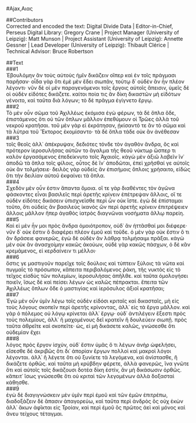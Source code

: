 #Ajax,Αιας  

##Contributors  
Corrected and encoded the text: Digital Divide Data | Editor-in-Chief, Perseus Digital Library: Gregory Crane | Project Manager (University of Leipzig): Matt Munson | Project Assistant (University of Leipzig): Annette Gessner | Lead Developer (University of Leipzig): Thibault Clérice | Technical Advisor: Bruce Robertson  

##Text  
###1  
Ἐβουλόμην ἂν τοὺς αὐτοὺς ἡμῖν δικάζειν οἵπερ καὶ ἐν τοῖς πράγμασι παρῆσαν· οἶδα γὰρ ὅτι ἐμὲ μὲν ἔδει σιωπᾶν, τούτῳ δ᾿ οὐδὲν ἂν ἦν πλέον λέγοντι· νῦν δὲ οἱ μὲν παραγενόμενοι τοῖς ἔργοις αὐτοῖς ἄπεισιν, ὑμεῖς δὲ οἱ οὐδὲν εἰδότες δικάζετε. καίτοι ποία τις ἂν δίκη δικαστῶν μὴ εἰδότων γένοιτο, καὶ ταῦτα διὰ λόγων; τὸ δὲ πρᾶγμα ἐγίγνετο ἔργῳ.  
###2  
Τὸ μὲν οὖν σῶμα τοῦ Ἀχιλλέως ἐκόμισα ἐγὼ φέρων, τὰ δὲ ὅπλα ὅδε, ἐπιστάμενος ὅτι οὐ τῶν ὅπλων μᾶλλον ἐπεθύμουν οἱ Τρῶες ἀλλὰ τοῦ νεκροῦ κρατῆσαι. τοῦ μὲν γὰρ εἰ ἐκράτησαν, ᾐκίσαντό τε ἂν τὸ σῶμα καὶ τὰ λύτρα τοῦ Ἕκτορος ἐκομίσαντο· τὰ δὲ ὅπλα τάδε οὐκ ἂν ἀνέθεσαν  
###3  
τοῖς θεοῖς ἀλλ᾿ ἀπέκρυψαν, δεδιότες τόνδε τὸν ἀγαθὸν ἄνδρα, ὃς καὶ πρότερον ἱεροσυλήσας αὐτῶν το ἄγαλμα τῆς θεοῦ νύκτωρ ὥσπερ τι καλὸν ἐργασάμενος ἐπεδείκνυτο τοῖς Ἀχαιοῖς. κἀγὼ μὲν ἀξιῶ λαβεῖν ἵν᾿ ἀποδῶ τὰ ὅπλα τοῖς φίλοις, οὗτος δὲ ἵν᾿ ἀποδῶται, ἐπεὶ χρῆσθαί γε αὐτοῖς οὐκ ἂν τολμήσειε· δειλὸς γὰρ οὐδεὶς ἂν ἐπισήμοις ὅπλοις χρήσαιτο, εἰδὼς ὅτι τὴν δειλίαν αὐτοῦ ἐκφαίνει τὰ ὅπλα.  
###4  
Σχεδὸν μὲν οὖν ἐστιν ἅπαντα ὅμοια. οἵ τε γὰρ διαθέντες τὸν ἀγῶνα φάσκοντες εἶναι βασιλεῖς περὶ ἀρετῆς κρίνειν ἐπέτρεψαν ἄλλοις, οἵ τε οὐδὲν εἰδότες δικάσειν ὑπισχνεῖσθε περὶ ὧν οὐκ ἴστε. ἐγὼ δὲ ἐπίσταμαι τοῦτο, ὅτι οὐδεὶς ἂν βασιλεὺς ἱκανὸς ὢν περὶ ἀρετῆς κρίνειν ἐπιτρέψειεν ἄλλοις μᾶλλον ἤπερ ἀγαθὸς ἰατρὸς διαγνῶναι νοσήματα ἄλλῳ παρείη.  
###5  
Καὶ εἰ μὲν ἦν μοι πρὸς ἄνδρα ὁμοιότροπον, οὐδ᾿ ἂν ἡττᾶσθαί μοι διέφερε· νῦν δ᾿ οὐκ ἔστιν ὃ διαφέρει πλέον ἐμοῦ καὶ τοῦδε. ὁ μὲν γὰρ οὐκ ἔστιν ὅ τι ἂν δράσειε φανερῶς, ἐγὼ δὲ οὐδὲν ἂν λάθρᾳ τολμήσαιμι πρᾶξαι. κἀγὼ μὲν οὐκ ἂν ἀνασχοίμην κακῶς ἀκούων, οὐδὲ γὰρ κακῶς πάσχων, ὁ δὲ κἂν κρεμάμενος, εἰ κερδαίνειν τι μέλλοι·  
###6  
ὅστις γε μαστιγοῦν παρεῖχε τοῖς δούλοις καὶ τύπτειν ξύλοις τὰ νῶτα καὶ πυγμαῖς τὸ πρόσωπον, κἄπειτα περιβαλόμενος ῥάκη, τῆς νυκτὸς εἰς τὸ τεῖχος εἰσδὺς τῶν πολεμίων, ἱεροσυλήσας ἀπῆλθε. καὶ ταῦτα ὁμολογήσει ποιεῖν, ἴσως δὲ καὶ πείσει λέγων ὡς καλῶς πέπρακται. ἔπειτα τῶν Ἀχιλλέως ὅπλων ὅδε ὁ μαστιγίας καὶ ἱερόσυλος ἀξιοῖ κρατῆσαι;  
###7  
Ἐγὼ μὲν οὖν ὑμῖν λέγω τοῖς οὐδὲν εἰδόσι κριταῖς καὶ δικασταῖς, μὴ εἰς τοὺς λόγους σκοπεῖν περὶ ἀρετῆς κρίνοντας, ἀλλ᾿ εἰς τὰ ἔργα μᾶλλον. καὶ γὰρ ὁ πόλεμος οὐ λόγῳ κρίνεται ἀλλ᾿ ἔργῳ· οὐδ᾿ ἀντιλέγειν ἔξεστι πρὸς τοὺς πολεμίους, ἀλλ᾿ ἢ μαχομένους δεῖ κρατεῖν ἢ δουλεύειν σιωπῇ. πρὸς ταῦτα ἀθρεῖτε καὶ σκοπεῖτε· ὡς, εἰ μὴ δικάσετε καλῶς, γνώσεσθε ὅτι οὐδεμίαν ἔχει  
###8  
λόγος πρὸς ἔργον ἰσχύν, οὐδ᾿ ἔστιν ὑμᾶς ὅ τι λέγων ἁνὴρ ὠφελήσει, εἴσεσθε δὲ ἀκριβῶς ὅτι δι᾿ ἀπορίαν ἔργων πολλοὶ καὶ μακροὶ λόγοι λέγονται. ἀλλ᾿ ἢ λέγετε ὅτι οὐ ξυνίετε τὰ λεγόμενα, καὶ ἀνίστασθε, ἢ δικάζετε ὀρθῶς. καὶ ταῦτα μὴ κρύβδην φέρετε, ἀλλὰ φανερῶς, ἵνα γνῶτε ὅτι καὶ αὐτοῖς τοῖς δικάζουσι δοτέα δίκη ἐστίν, ἂν μὴ δικάσωσιν ὀρθῶς. κἄπειτ᾿ ἴσως γνώσεσθε ὅτι οὐ κριταὶ τῶν λεγομένων ἀλλὰ δοξασταὶ κάθησθε.  
###9  
ἐγὼ δὲ διαγιγνώσκειν μὲν ὑμῖν περὶ ἐμοῦ καὶ τῶν ἐμῶν ἐπιτρέπω, διαδοξάζειν δὲ ἅπασιν ἀπαγορεύω, καὶ ταῦτα περὶ ἀνδρὸς ὃς οὐχ ἑκὼν ἀλλ᾿ ἄκων ἀφῖκται εἰς Τροίαν, καὶ περὶ ἐμοῦ ὃς πρῶτος ἀεὶ καὶ μόνος καὶ ἄνευ τείχους τέταγμαι.  
